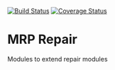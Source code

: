 [![Build Status](https://travis-ci.org/avanzosc/mrp-repair-addons.svg?branch=11.0)](https://travis-ci.org/avanzosc/mrp-repair-addons)
[![Coverage Status](https://coveralls.io/repos/avanzosc/mrp-repair-addons/badge.svg?branch=11.0&service=github)](https://coveralls.io/github/avanzosc/mrp-repair-addons?branch=11.0)

MRP Repair
==========

Modules to extend repair modules

